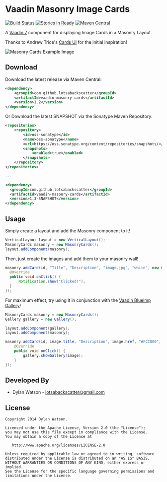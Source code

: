 Vaadin Masonry Image Cards
=======================

[![Build Status](https://travis-ci.org/lotsabackscatter/vaadin-masonry-cards.svg?branch=master)](https://travis-ci.org/lotsabackscatter/vaadin-masonry-cards)
[![Stories in Ready](https://badge.waffle.io/lotsabackscatter/vaadin-masonry-cards.png)](http://waffle.io/lotsabackscatter/vaadin-masonry-cards)
[![Maven Central](https://maven-badges.herokuapp.com/maven-central/com.github.lotsabackscatter/vaadin-masonry-cards/badge.png)](https://maven-badges.herokuapp.com/maven-central/com.github.lotsabackscatter/vaadin-masonry-cards/badge.png)

A [Vaadin 7][1] component for displaying Image Cards in a Masonry Layout.

Thanks to Andrew Trice's [Cards UI][2] for the initial inspiration!


![Masonry Cards Example Image][4]

Download
--------

Download the latest release via Maven Central:
```xml
<dependency>
    <groupId>com.github.lotsabackscatter</groupId>
    <artifactId>vaadin-masonry-cards</artifactId>
    <version>1.2</version>
</dependency>
```

Or Download the latest SNAPSHOT via the Sonatype Maven Repository:
```xml
<repositories>
    <repository>
        <id>oss-sonatype</id>
        <name>oss-sonatype</name>
        <url>https://oss.sonatype.org/content/repositories/snapshots/</url>
        <snapshots>
            <enabled>true</enabled>
        </snapshots>
    </repository>
</repositories>

...

<dependency>
  <groupId>com.github.lotsabackscatter</groupId>
  <artifactId>vaadin-masonry-cards</artifactId>
  <version>1.3-SNAPSHOT</version>
</dependency>
```

Usage
--------

Simply create a layout and add the Masonry component to it!
```java
VerticalLayout layout = new VerticalLayout();
MasonryCards masonry = new MasonryCards();
layout.addComponent(masonry);
```
Then, just create the images and add them to your masonry wall!
```java
masonry.addCard(id, "Title", "Description", "image.jpg", "white", new ClickListener() {
  @Override
  public void onClick() {
      Notification.show("Clicked!");
  }
});
```

For maximum effect, try using it in conjunction with the [Vaadin Blueimp Gallery][3]!
```java
MasonryCards masonry = new MasonryCards();
Gallery gallery = new Gallery();

layout.addComponent(gallery);
layout.addComponent(masonry);

masonry.addCard(id, image.title, "Description", image.href, "#FCC800", new ClickListener() {
    @Override
    public void onClick() {
        gallery.showGallery(image);
    }
});
```


Developed By
--------

* Dylan Watson - <lotsabackscatter@gmail.com>

License
--------

    Copyright 2014 Dylan Watson.

    Licensed under the Apache License, Version 2.0 (the "License");
    you may not use this file except in compliance with the License.
    You may obtain a copy of the License at

       http://www.apache.org/licenses/LICENSE-2.0

    Unless required by applicable law or agreed to in writing, software
    distributed under the License is distributed on an "AS IS" BASIS,
    WITHOUT WARRANTIES OR CONDITIONS OF ANY KIND, either express or implied.
    See the License for the specific language governing permissions and
    limitations under the License.


 [1]: https://vaadin.com/home
 [2]: https://github.com/triceam/cards-ui
 [3]: https://github.com/lotsabackscatter/vaadin-blueimp-gallery
 [4]: https://raw.githubusercontent.com/lotsabackscatter/vaadin-masonry-cards/master/etc/example.png "Masonry Cards Example"
